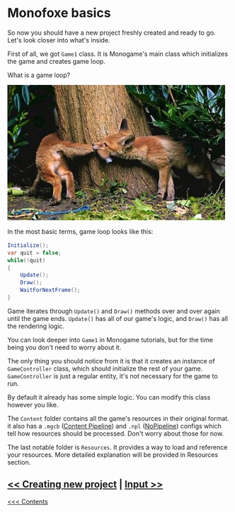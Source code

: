 # Monofoxe basics

So now you should have a new project freshly created and ready to go. Let's look closer into what's inside.

First of all, we got `Game1` class. It is Monogame's main class which initializes the game and creates game loop.

What is a game loop?

![](FoxeLoop.png)

In the most basic terms, game loop looks like this:

```C#
Initialize();
var quit = false;
while(!quit)
{
	Update();
	Draw();
	WaitForNextFrame();
}
```

Game iterates through `Update()` and `Draw()` methods over and over again until the game ends. `Update()` has all of our game's logic, and `Draw()` has all the rendering logic.

You can look deeper into `Game1` in Monogame tutorials, but for the time being you don't need to worry about it.

The only thing you should notice from it is that it creates an instance of `GameController` class, which should initialize the rest of your game. `GameController` is just a regular entity, it's not necessary for the game to run.

By default it already has some simple logic. You can modify this class however you like.

The `Content` folder contains all the game's resources in their original format. it also has a `.mgcb` ([Content Pipeline](http://www.monogame.net/documentation/?page=Pipeline)) and `.npl` ([NoPipeline](https://github.com/Martenfur/NoPipeline)) configs which tell how resources should be processed. Don't worry about those for now.

The last notable folder is `Resources`. It provides a way to load and reference your resources. More detailed explanation will be provided in Resources section. 



## [<< Creating new project](CreatingNewProject.md) | [Input >>](Input.md)

[<<< Contents](Contents.md)


